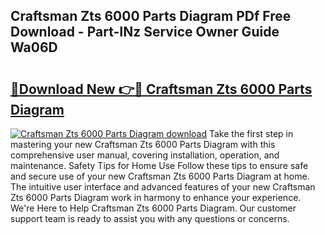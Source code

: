 ## Craftsman Zts 6000 Parts Diagram PDf Free Download - Part-INz Service Owner Guide Wa06D

# <h2><a href="http://dfphhv8.blite.top/?on=Craftsman+Zts+6000+Parts+Diagram">🔗Download New 👉🔴 Craftsman Zts 6000 Parts Diagram</a></h2>

[![Craftsman Zts 6000 Parts Diagram download](https://i.imgur.com/lujVjoI.png)](http://dfphhv8.blite.top/?on=Craftsman+Zts+6000+Parts+Diagram)
Take the first step in mastering your new Craftsman Zts 6000 Parts Diagram with this comprehensive user manual, covering installation, operation, and maintenance. Safety Tips for Home Use Follow these tips to ensure safe and secure use of your new Craftsman Zts 6000 Parts Diagram at home. The intuitive user interface and advanced features of your new Craftsman Zts 6000 Parts Diagram work in harmony to enhance your experience. We're Here to Help Craftsman Zts 6000 Parts Diagram. Our customer support team is ready to assist you with any questions or concerns.
